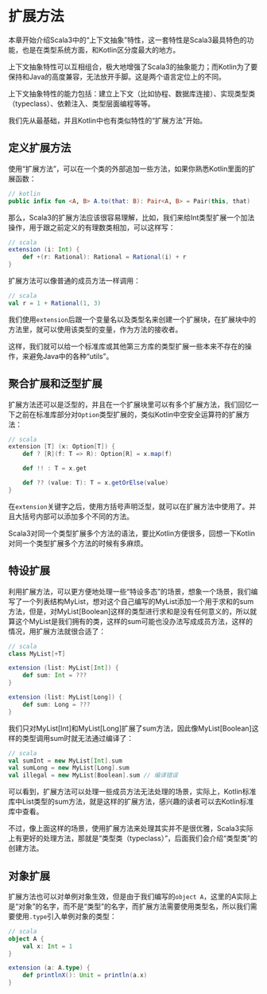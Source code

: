 # 扩展方法

本章开始介绍Scala3中的“上下文抽象”特性，这一套特性是Scala3最具特色的功能，也是在类型系统方面，和Kotlin区分度最大的地方。

上下文抽象特性可以互相组合，极大地增强了Scala3的抽象能力；而Kotlin为了要保持和Java的高度兼容，无法放开手脚。这是两个语言定位上的不同。

上下文抽象特性的能力包括：建立上下文（比如协程、数据库连接）、实现类型类（typeclass）、依赖注入、类型层面编程等等。

我们先从最基础，并且Kotlin中也有类似特性的“扩展方法”开始。

## 定义扩展方法

使用“扩展方法”，可以在一个类的外部追加一些方法，如果你熟悉Kotlin里面的扩展函数：

```kotlin
// kotlin
public infix fun <A, B> A.to(that: B): Pair<A, B> = Pair(this, that)
```

那么，Scala3的扩展方法应该很容易理解，比如，我们来给Int类型扩展一个加法操作，用于跟之前定义的有理数类相加，可以这样写：

```scala
// scala
extension (i: Int) {
    def +(r: Rational): Rational = Rational(i) + r
}
```

扩展方法可以像普通的成员方法一样调用：

```scala
// scala
val r = 1 + Rational(1, 3)
```

我们使用`extension`后跟一个变量名以及类型名来创建一个扩展块，在扩展块中的方法里，就可以使用该类型的变量，作为方法的接收者。

这样，我们就可以给一个标准库或其他第三方库的类型扩展一些本来不存在的操作，来避免Java中的各种“utils”。

## 聚合扩展和泛型扩展

扩展方法还可以是泛型的，并且在一个扩展块里可以有多个扩展方法，我们回忆一下之前在标准库部分对`Option`类型扩展的，类似Kotlin中空安全运算符的扩展方法：

```scala
// scala
extension [T] (x: Option[T]) {
    def ? [R](f: T => R): Option[R] = x.map(f)

    def !! : T = x.get

    def ?? (value: T): T = x.getOrElse(value)
}
```

在`extension`关键字之后，使用方括号声明泛型，就可以在扩展方法中使用了。并且大括号内部可以添加多个不同的方法。

Scala3对同一个类型扩展多个方法的语法，要比Kotlin方便很多，回想一下Kotlin对同一个类型扩展多个方法的时候有多麻烦。

## 特设扩展

利用扩展方法，可以更方便地处理一些“特设多态”的场景，想象一个场景，我们编写了一个列表结构MyList，想对这个自己编写的MyList添加一个用于求和的sum方法，但是，对MyList[Boolean]这样的类型进行求和是没有任何意义的，所以就算这个MyList是我们拥有的类，这样的sum可能也没办法写成成员方法，这样的情况，用扩展方法就很合适了：

```scala
// scala
class MyList[+T]

extension (list: MyList[Int]) {
    def sum: Int = ???
}

extension (list: MyList[Long]) {
    def sum: Long = ???
}
```

我们只对MyList[Int]和MyList[Long]扩展了sum方法，因此像MyList[Boolean]这样的类型调用sum时就无法通过编译了：

```scala
// scala
val sumInt = new MyList[Int].sum
val sumLong = new MyList[Long].sum
val illegal = new MyList[Boolean].sum // 编译错误
```

可以看到，扩展方法可以处理一些成员方法无法处理的场景，实际上，Kotlin标准库中List类型的sum方法，就是这样的扩展方法，感兴趣的读者可以去Kotlin标准库中查看。

不过，像上面这样的场景，使用扩展方法来处理其实并不是很优雅，Scala3实际上有更好的处理方法，那就是“类型类（typeclass）”，后面我们会介绍“类型类”的创建方法。

## 对象扩展

扩展方法也可以对单例对象生效，但是由于我们编写的`object A`，这里的A实际上是“对象”的名字，而不是“类型”的名字，而扩展方法需要使用类型名，所以我们需要使用`.type`引入单例对象的类型：

```scala
// scala
object A {
    val x: Int = 1
}

extension (a: A.type) {
    def printlnX(): Unit = println(a.x)
}
```